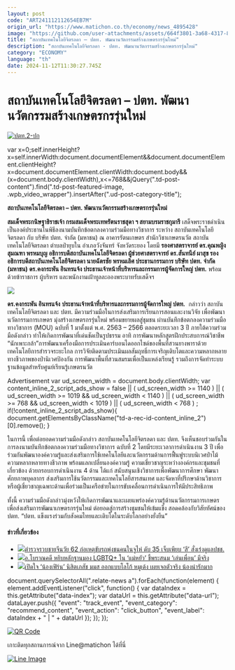 ```yaml
---
layout: post
code: "ART241112112654EB7M"
origin_url: "https://www.matichon.co.th/economy/news_4895428"
image: "https://github.com/user-attachments/assets/664f3801-3a68-4317-83eb-e099d6f0ae01"
title: "สถาบันเทคโนโลยีจิตรลดา – ปตท. พัฒนานวัตกรรมสร้างเกษตรกรรุ่นใหม่"
description: "สถาบันเทคโนโลยีจิตรลดา - ปตท. พัฒนานวัตกรรมสร้างเกษตรกรรุ่นใหม่"
category: "ECONOMY"
language: "th"
date: 2024-11-12T11:30:27.745Z
---
```


# สถาบันเทคโนโลยีจิตรลดา – ปตท. พัฒนานวัตกรรมสร้างเกษตรกรรุ่นใหม่

[![](https://www.matichon.co.th/wp-content/uploads/2024/11/ปตท.2-ปก.jpg "ปตท.2-ปก")](https://www.matichon.co.th/wp-content/uploads/2024/11/ปตท.2-ปก.jpg)

var x=0;self.innerHeight?x=self.innerWidth:document.documentElement&&document.documentElement.clientHeight?x=document.documentElement.clientWidth:document.body&&(x=document.body.clientWidth),x<=768&&jQuery(".td-post-content").find(".td-post-featured-image, .wpb\_video\_wrapper").insertAfter(".ud-post-category-title");

**สถาบันเทคโนโลยีจิตรลดา – ปตท. พัฒนานวัตกรรมสร้างเกษตรกรรุ่นใหม่**

**สมเด็จพระกนิษฐาธิราชเจ้า กรมสมเด็จพระเทพรัตนราชสุดา ฯ สยามบรมราชกุมารี** เสด็จพระราชดำเนินเป็นองค์ประธานในพิธีลงนามบันทึกข้อตกลงความร่วมมือทางวิชาการ ระหว่าง สถาบันเทคโนโลยีจิตรลดา กับ บริษัท ปตท. จำกัด (มหาชน) ณ อาคารรัตนเกษตร สำนักวิชาเกษตรนวัต สถาบันเทคโนโลยีจิตรลดา ตำบลป่ายุบใน อำเภอวังจันทร์ จังหวัดระยอง โดยมี **รองศาสตราจารย์ ดร.คุณหญิงสุมณฑา พรหมบุญ อธิการบดีสถาบันเทคโนโลยีจิตรลดา ผู้ช่วยศาสตราจารย์ ดร.สันทนีย์ ผาสุข รองอธิการบดีสถาบันเทคโนโลยีจิตรลดา นายฉัตรชัย พรหมเลิศ ประธานกรรมการ บริษัท ปตท. จำกัด (มหาชน) ดร.คงกระพัน อินทรแจ้ง ประธานเจ้าหน้าที่บริหารและกรรมการผู้จัดการใหญ่ ปตท.** พร้อมด้วยข้าราชการ ผู้บริหาร และพนักงานเฝ้าทูลละอองพระบาทรับเสด็จฯ

![](https://www.matichon.co.th/wp-content/uploads/2024/11/ปตท-1024x632.jpg)

**ดร.คงกระพัน อินทรแจ้ง** **ประธานเจ้าหน้าที่บริหารและกรรมการผู้จัดการใหญ่ ปตท.**  กล่าวว่า สถาบันเทคโนโลยีจิตรลดา และ ปตท. มีความร่วมมือในการส่งเสริมการเรียนการสอนและงานวิจัย เพื่อพัฒนานวัตกรรมการเกษตร มุ่งสร้างเกษตรกรรุ่นใหม่ พร้อมขยายผลสู่ชุมชน ผ่านบันทึกข้อตกลงความร่วมมือทางวิชาการ (MOU) ฉบับที่ 1 มาตั้งแต่ พ.ศ. 2563 – 2566 ตลอดระยะเวลา 3 ปี ภายใต้ความร่วมมือดังกล่าว ทำให้เกิดการพัฒนาที่เด่นชัดเป็นรูปธรรม อาทิ การพัฒนาหลักสูตรฝึกประสบการณ์วิชาชีพ “นักเพาะกล้า”การพัฒนาเครื่องมือการประเมินคาร์บอนไดออกไซด์ของพื้นที่สวนยางพาราด้วยเทคโนโลยีการสำรวจระยะไกล การวิจัยติดตามประเมินผลสัมฤทธิ์การเจริญเติบโตและความหลากหลายทางชีวภาพของป่านิเวศป้องกัน การพัฒนาพื้นที่สวนสมรมเพื่อเป็นแหล่งเรียนรู้ รวมถึงการจัดทำระบบฐานข้อมูลสำหรับศูนย์เรียนรู้เกษตรนวัต

Advertisement var ud\_screen\_width = document.body.clientWidth; var content\_inline\_2\_script\_ads\_show = false || ( ud\_screen\_width >= 1140 ) || ( ud\_screen\_width >= 1019 && ud\_screen\_width < 1140 ) || ( ud\_screen\_width >= 768 && ud\_screen\_width < 1019 ) || ( ud\_screen\_width < 768 ) ; if(!content\_inline\_2\_script\_ads\_show){ document.getElementsByClassName("td-a-rec-id-content\_inline\_2")\[0\].remove(); }

ในการนี้ เพื่อต่อยอดความร่วมมือดังกล่าว สถาบันเทคโนโลยีจิตรลดา และ ปตท. จึงเห็นชอบร่วมกันในการลงนามบันทึกข้อตกลงความร่วมมือทางวิชาการ ฉบับที่ 2 โดยมีระยะเวลาการดำเนินงาน 3 ปี เพื่อร่วมกันพัฒนาองค์ความรู้และส่งเสริมการใช้เทคโนโลยีและนวัตกรรมด้านการฟื้นฟูระบบนิเวศป่าไม้ ความหลากหลายทางชีวภาพ พร้อมแลกเปลี่ยนองค์ความรู้ ความเชี่ยวชาญระหว่างองค์กรและชุมชนที่เกี่ยวข้อง ด้วยกรอบการดำเนินงาน 4 ด้าน ได้แก่ สนับสนุนเชิงวิชาการเพื่อพัฒนาการศึกษา พัฒนาศักยภาพบุคลากร ส่งเสริมการใช้นวัตกรรมและเทคโนโลยีสารสนเทศ และจัดหาที่ปรึกษาด้านวิชาการหรือผู้เชี่ยวชาญเฉพาะด้านเพื่อร่วมเป็นเครือข่ายในการขับเคลื่อนการดำเนินการให้มีประสิทธิภาพ

ทั้งนี้ ความร่วมมือดังกล่าวมุ่งหวังให้เกิดการพัฒนาและเผยแพร่องค์ความรู้ด้านนวัตกรรมการเกษตร เพื่อส่งเสริมการพัฒนาเกษตรกรรุ่นใหม่ ต่อยอดสู่การสร้างชุมชนให้เข้มแข็ง สอดคล้องกับวิสัยทัศน์ของ ปตท. “ปตท. แข็งแรงร่วมกับสังคมไทยและเติบโตในระดับโลกอย่างยั่งยืน”

#### ข่าวที่เกี่ยวข้อง

*   [![](https://www.matichon.co.th/wp-content/uploads/2024/11/qq.jpg)ตำรวจรวบชายจีนวัย 62 ก่อเหตุขับรถพุ่งชนคนในจูไห่ ดับ 35 เจ็บเพียบ ‘สี’ สั่งเร่งดูแลปชช.](https://www.matichon.co.th/news-monitor/news_4895456)
*   [![](https://www.matichon.co.th/wp-content/uploads/2024/11/S__11444.jpg)อ.โบราณคดี หยิบหลักฐานมอง LGBTQ+ ใน ‘แม่หยัว’ ชี้พระสนม ‘เล่นเพื่อน’ มีจริง](https://www.matichon.co.th/education/religious-cultural/news_4895416)
*   [![](https://www.matichon.co.th/wp-content/uploads/2024/11/588.jpg)เปิดใจ ‘น้องเฟิร์น’ นิสิตเภสัช มมส ออกแบบโลโก้ หมูเด้ง เผยเจอตัวจริง น้องน่ารักมาก](https://www.matichon.co.th/region/news_4895386)

document.querySelectorAll(".relate-news a").forEach(function(element) { element.addEventListener("click", function() { var dataIndex = this.getAttribute("data-index"); var dataUrl = this.getAttribute("data-url"); dataLayer.push({ "event": "track\_event", "event\_category": "recommend\_content", "event\_action": "click\_button", "event\_label": dataIndex + " | " + dataUrl }); }); });

[![QR Code](https://www.matichon.co.th/wp-content/uploads/2023/07/wob1371z.jpg)](https://lin.ee/ht0nDxX)

เกาะติดทุกสถานการณ์จาก Line@matichon ได้ที่นี่

[![Line Image](https://www.matichon.co.th/wp-content/uploads/2023/07/th.png)](https://lin.ee/ht0nDxX)